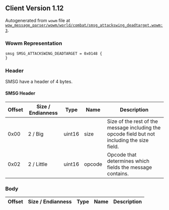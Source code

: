 ## Client Version 1.12

Autogenerated from `wowm` file at [`wow_message_parser/wowm/world/combat/smsg_attackswing_deadtarget.wowm:3`](https://github.com/gtker/wow_messages/tree/main/wow_message_parser/wowm/world/combat/smsg_attackswing_deadtarget.wowm#L3).

### Wowm Representation
```rust,ignore
smsg SMSG_ATTACKSWING_DEADTARGET = 0x0148 {
}
```
### Header
SMSG have a header of 4 bytes.

#### SMSG Header
| Offset | Size / Endianness | Type   | Name   | Description |
| ------ | ----------------- | ------ | ------ | ----------- |
| 0x00   | 2 / Big           | uint16 | size   | Size of the rest of the message including the opcode field but not including the size field.|
| 0x02   | 2 / Little        | uint16 | opcode | Opcode that determines which fields the message contains.|
### Body
| Offset | Size / Endianness | Type | Name | Description |
| ------ | ----------------- | ---- | ---- | ----------- |
